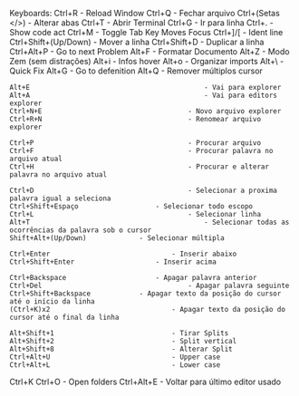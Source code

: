 Keyboards:
	Ctrl+R										- Reload Window
	Ctrl+Q										- Fechar arquivo
	Ctrl+(Setas </>)					- Alterar abas
	Ctrl+T										- Abrir Terminal
	Ctrl+G										- Ir para linha
	Ctrl+.										- Show code act
	Ctrl+M										- Toggle Tab Key Moves Focus
	Ctrl+]/[									- Ident line
	Ctrl+Shift+(Up/Down)			- Mover a linha
	Ctrl+Shift+D							- Duplicar a linha
	Ctrl+Alt+P								- Go to next Problem
	Alt+F											- Formatar Documento
	Alt+Z											- Modo Zem (sem distrações)
	Alt+i											- Infos hover
	Alt+o											- Organizar imports
	Alt+\											- Quick Fix
	Alt+G											- Go to defenition
	Alt+Q											- Remover múltiplos cursor

	Alt+E											- Vai para explorer
	Alt+A											- Vai para editors explorer
	Ctrl+N+E									- Novo arquivo explorer
	Ctrl+R+N									- Renomear arquivo explorer

	Ctrl+P										- Procurar arquivo
	Ctrl+F										- Procurar palavra no arquivo atual
	Ctrl+H										- Procurar e alterar palavra no arquivo atual

	Ctrl+D										- Selecionar a proxima palavra igual a seleciona
	Ctrl+Shift+Espaço					- Selecionar todo escopo
	Ctrl+L										- Selecionar linha
	Alt+T											- Selecionar todas as ocorrências da palavra sob o cursor
	Shift+Alt+(Up/Down)				- Selecionar múltipla

	Ctrl+Enter								- Inserir abaixo
	Ctrl+Shift+Enter					- Inserir acima

	Ctrl+Backspace						- Apagar palavra anterior
	Ctrl+Del									- Apagar palavra seguinte
	Ctrl+Shift+Backspace			- Apagar texto da posição do cursor até o início da linha
	(Ctrl+K)x2								- Apagar texto da posição do cursor até o final da linha
	
	Alt+Shift+1								- Tirar Splits
	Alt+Shift+2								- Split vertical
	Alt+Shift+8								- Alterar Split
	Ctrl+Alt+U								- Upper case
	Ctrl+Alt+L								- Lower case

Ctrl+K Ctrl+O								- Open folders
Ctrl+Alt+E									- Voltar para último editor usado
